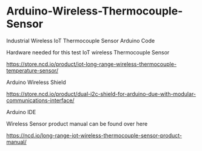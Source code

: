 # Arduino-Wireless-Thermocouple-Sensor
Industrial Wireless IoT Thermocouple Sensor Arduino Code

Hardware needed for this test
IoT wireless Thermocouple Sensor

https://store.ncd.io/product/iot-long-range-wireless-thermocouple-temperature-sensor/

Arduino Wireless Shield

https://store.ncd.io/product/dual-i2c-shield-for-arduino-due-with-modular-communications-interface/

Arduino IDE

Wireless Sensor product manual can be found over here

https://ncd.io/long-range-iot-wireless-thermocouple-sensor-product-manual/
